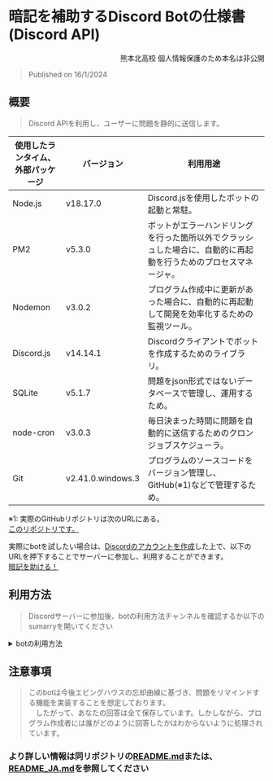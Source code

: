# 暗記を補助するDiscord Botの仕様書(Discord API)

<div align="right">
熊本北高校 個人情報保護のため本名は非公開
</div>

> Published on 16/1/2024

## 概要
> Discord APIを利用し、ユーザーに問題を静的に送信します。

| 使用したランタイム、<br>外部パッケージ<br> | バージョン        | 利用用途                                                                                                         | 
| ------------------------------------------ | ----------------- | ---------------------------------------------------------------------------------------------------------------- | 
| Node.js                                    | v18.17.0          | Discord.jsを使用したボットの起動と常駐。                                                                         | 
| PM2                                        | v5.3.0            | ボットがエラーハンドリングを行った箇所以外でクラッシュした場合に、自動的に再起動を行うためのプロセスマネージャ。 | 
| Nodemon                                    | v3.0.2            | プログラム作成中に更新があった場合に、自動的に再起動して開発を効率化するための監視ツール。                       | 
| Discord.js                                 | v14.14.1          | Discordクライアントでボットを作成するためのライブラリ。                                                          | 
| SQLite                                     | v5.1.7            | 問題をjson形式ではないデータベースで管理し、運用するため。                                                       | 
| node-cron                                  | v3.0.3            | 毎日決まった時間に問題を自動的に送信するためのクロンジョブスケジューラ。                                         | 
| Git                                        | v2.41.0.windows.3 | プログラムのソースコードをバージョン管理し、GitHub(※1)などで管理するため。                                      | 

※1: 実際のGitHubリポジトリは次のURLにある。</br>
[このリポジトリです。](https://github.com/kotoHa-cloud/give-to-memorize)</br>

実際にbotを試したい場合は、[Discordのアカウントを作成](https://discord.com/)した上で、以下のURLを押下することでサーバーに参加し、利用することができます。</br>
[暗記を助ける！](https://discord.gg/CTwajBsWtv)

## 利用方法
> Discordサーバーに参加後、botの利用方法チャンネルを確認するか以下のsumarryを開いてください

<details>
    <summary>botの利用方法</summary>
        <div>
            ①勉強したい教科のチャンネルを開き、botが送信しているembedを押す。</br>
            ②embedを押すと、その教科の下にプライベートチャンネルが生成されるので開きます。</br>
            ③問題が送信されているので問題を解き続けます。
        </div>
</details>

## 注意事項
> このbotは今後エビングハウスの忘却曲線に基づき、問題をリマインドする機能を実装することを想定しております。</br>
　したがって、あなたの回答は全て保存しています。しかしながら、プログラム作成者には誰がどのように回答したかはわからないように処理されています。</br>

### より詳しい情報は同リポジトリの[README.md](./README.md)または、[README_JA.md](./README_JA.md)を参照してください